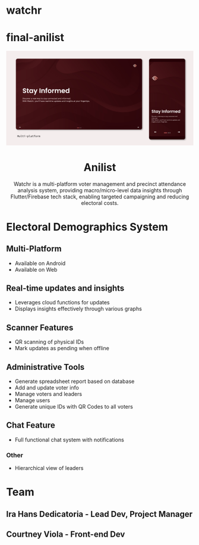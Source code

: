 # watchr
 
# final-anilist

<div align="center">
  <img width="600" src="./watchr.png"/>
</div>
<h1 align="center">Anilist</h1>
<p align="center">Watchr is a multi-platform voter management and precinct attendance analysis system, providing macro/micro-level data insights through Flutter/Firebase tech stack, enabling targeted campaigning and reducing electoral costs.</p>
<div align="center">
</div>

# Electoral Demographics System

## Multi-Platform
- Available on Android
- Available on Web

## Real-time updates and insights
- Leverages cloud functions for updates
- Displays insights effectively through various graphs

## Scanner Features
- QR scanning of physical IDs
- Mark updates as pending when offline

## Administrative Tools
- Generate spreadsheet report based on database
- Add and update voter info
- Manage voters and leaders
- Manage users
- Generate unique IDs with QR Codes to all voters

## Chat Feature
- Full functional chat system with notifications

### Other
- Hierarchical view of leaders

# Team

## Ira Hans Dedicatoria - Lead Dev, Project Manager
## Courtney Viola - Front-end Dev
